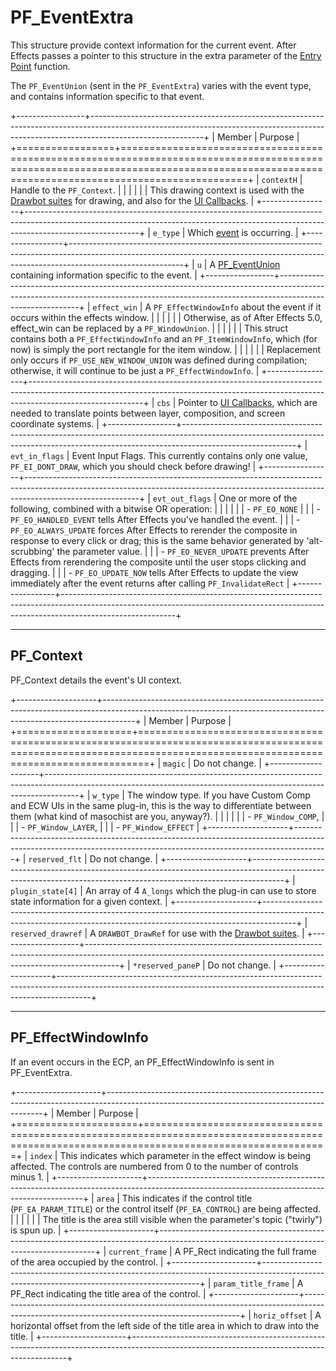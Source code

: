 # PF_EventExtra

This structure provide context information for the current event. After Effects passes a pointer to this structure in the extra parameter of the [Entry Point](../effect-basics/entry-point.md) function.

The `PF_EventUnion` (sent in the `PF_EventExtra`) varies with the event type, and contains information specific to that event.

+-----------------+----------------------------------------------------------------------------------------------------------------------------------------------------------------------------------------+
|     Member      |                                                                                        Purpose                                                                                         |
+=================+========================================================================================================================================================================================+
| `contextH`      | Handle to the `PF_Context`.                                                                                                                                                            |
|                 |                                                                                                                                                                                        |
|                 | This drawing context is used with the [Drawbot suites](custom-ui-and-drawbot.md) for drawing, and also for the [UI Callbacks](ui-callbacks.md).                                        |
+-----------------+----------------------------------------------------------------------------------------------------------------------------------------------------------------------------------------+
| `e_type`        | Which [event](effect-ui-events.md) is occurring.                                                                                                                                       |
+-----------------+----------------------------------------------------------------------------------------------------------------------------------------------------------------------------------------+
| `u`             | A [PF_EventUnion](PF_EventUnion.md) containing information specific to the event.                                                                                                      |
+-----------------+----------------------------------------------------------------------------------------------------------------------------------------------------------------------------------------+
| `effect_win`    | A `PF_EffectWindowInfo` about the event if it occurs within the effects window.                                                                                                        |
|                 |                                                                                                                                                                                        |
|                 | Otherwise, as of After Effects 5.0, effect_win can be replaced by a `PF_WindowUnion`.                                                                                                  |
|                 |                                                                                                                                                                                        |
|                 | This struct contains both a `PF_EffectWindowInfo` and an `PF_ItemWindowInfo`, which (for now) is simply the port rectangle for the item window.                                        |
|                 |                                                                                                                                                                                        |
|                 | Replacement only occurs if `PF_USE_NEW_WINDOW_UNION` was defined during compilation; otherwise, it will continue to be just a `PF_EffectWindowInfo`.                                   |
+-----------------+----------------------------------------------------------------------------------------------------------------------------------------------------------------------------------------+
| `cbs`           | Pointer to [UI Callbacks](ui-callbacks.md), which are needed to translate points between layer, composition, and screen coordinate systems.                                            |
+-----------------+----------------------------------------------------------------------------------------------------------------------------------------------------------------------------------------+
| `evt_in_flags`  | Event Input Flags. This currently contains only one value, `PF_EI_DONT_DRAW`, which you should check before drawing!                                                                   |
+-----------------+----------------------------------------------------------------------------------------------------------------------------------------------------------------------------------------+
| `evt_out_flags` | One or more of the following, combined with a bitwise OR operation:                                                                                                                    |
|                 |                                                                                                                                                                                        |
|                 | - `PF_EO_NONE`                                                                                                                                                                         |
|                 | - `PF_EO_HANDLED_EVENT` tells After Effects you've handled the event.                                                                                                                  |
|                 | - `PF_EO_ALWAYS_UPDATE` forces After Effects to rerender the composite in response to every click or drag; this is the same behavior generated by 'alt-scrubbing' the parameter value. |
|                 | - `PF_EO_NEVER_UPDATE` prevents After Effects from rerendering the composite until the user stops clicking and dragging.                                                               |
|                 | - `PF_EO_UPDATE_NOW` tells After Effects to update the view immediately after the event returns after calling `PF_InvalidateRect`                                                      |
+-----------------+----------------------------------------------------------------------------------------------------------------------------------------------------------------------------------------+


---

## PF_Context

PF_Context details the event's UI context.

+--------------------+--------------------------------------------------------------------------------------------------------------------------------------------------------------------+
|       Member       |                                                                              Purpose                                                                               |
+====================+====================================================================================================================================================================+
| `magic`            | Do not change.                                                                                                                                                     |
+--------------------+--------------------------------------------------------------------------------------------------------------------------------------------------------------------+
| `w_type`           | The window type. If you have Custom Comp and ECW UIs in the same plug-in, this is the way to differentiate between them (what kind of masochist are you, anyway?). |
|                    |                                                                                                                                                                    |
|                    | - `PF_Window_COMP`,                                                                                                                                                |
|                    | - `PF_Window_LAYER`,                                                                                                                                               |
|                    | - `PF_Window_EFFECT`                                                                                                                                               |
+--------------------+--------------------------------------------------------------------------------------------------------------------------------------------------------------------+
| `reserved_flt`     | Do not change.                                                                                                                                                     |
+--------------------+--------------------------------------------------------------------------------------------------------------------------------------------------------------------+
| `plugin_state[4]`  | An array of 4 `A_longs` which the plug-in can use to store state information for a given context.                                                                  |
+--------------------+--------------------------------------------------------------------------------------------------------------------------------------------------------------------+
| `reserved_drawref` | A `DRAWBOT_DrawRef` for use with the [Drawbot suites](custom-ui-and-drawbot.md).                                                                                   |
+--------------------+--------------------------------------------------------------------------------------------------------------------------------------------------------------------+
| `*reserved_paneP`  | Do not change.                                                                                                                                                     |
+--------------------+--------------------------------------------------------------------------------------------------------------------------------------------------------------------+

---

## PF_EffectWindowInfo

If an event occurs in the ECP, an PF_EffectWindowInfo is sent in PF_EventExtra.

+---------------------+--------------------------------------------------------------------------------------------------------------------------------------------+
|       Member        |                                                                  Purpose                                                                   |
+=====================+============================================================================================================================================+
| `index`             | This indicates which parameter in the effect window is being affected. The controls are numbered from 0 to the number of controls minus 1. |
+---------------------+--------------------------------------------------------------------------------------------------------------------------------------------+
| `area`              | This indicates if the control title (`PF_EA_PARAM_TITLE`) or the control itself (`PF_EA_CONTROL`) are being affected.                      |
|                     |                                                                                                                                            |
|                     | The title is the area still visible when the parameter's topic ("twirly") is spun up.                                                      |
+---------------------+--------------------------------------------------------------------------------------------------------------------------------------------+
| `current_frame`     | A PF_Rect indicating the full frame of the area occupied by the control.                                                                   |
+---------------------+--------------------------------------------------------------------------------------------------------------------------------------------+
| `param_title_frame` | A PF_Rect indicating the title area of the control.                                                                                        |
+---------------------+--------------------------------------------------------------------------------------------------------------------------------------------+
| `horiz_offset`      | A horizontal offset from the left side of the title area in which to draw into the title.                                                  |
+---------------------+--------------------------------------------------------------------------------------------------------------------------------------------+
